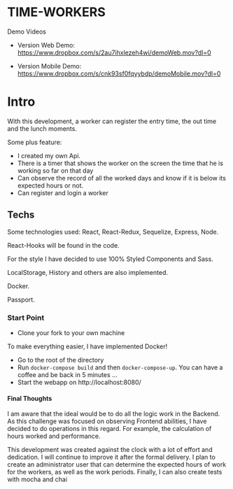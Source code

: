 # TIME-WORKERS

Demo Videos

* Version Web Demo:
https://www.dropbox.com/s/2au7ihxlezeh4wi/demoWeb.mov?dl=0

* Version Mobile Demo:
https://www.dropbox.com/s/cnk93sf0fqyybdp/demoMobile.mov?dl=0


# Intro

With this development, a worker can register the entry time, the out time and the lunch moments.

Some plus feature:
* I created my own Api.
* There is a timer that shows the worker on the screen the time that he is working so far on that day
* Can observe the record of all the worked days and know if it is below its expected hours or not.
* Can register and login a worker


## Techs

Some technologies used: React, React-Redux, Sequelize, Express, Node.

React-Hooks will be found in the code.

For the style I have decided to use 100% Styled Components and Sass.

LocalStorage, History and others are also implemented.

Docker.

Passport.


### Start Point

* Clone your fork to your own machine

To make everything easier, I have implemented Docker! 

* Go to the root of the directory
* Run `docker-compose build` and then `docker-compose-up`. You can have a coffee and be back in 5 minutes ...
* Start the webapp on http://localhost:8080/



#### Final Thoughts

I am aware that the ideal would be to do all the logic work in the Backend. As this challenge was focused on observing Frontend abilities, I have decided to do operations in this regard. For example, the calculation of hours worked and performance.

This development was created against the clock with a lot of effort and dedication. I will continue to improve it after the formal delivery. I plan to create an administrator user that can determine the expected hours of work for the workers, as well as the work periods. Finally, I can also create tests with mocha and chai